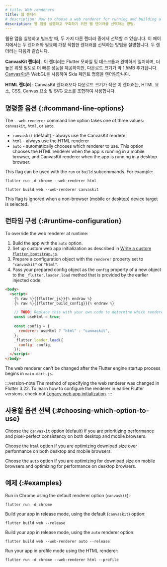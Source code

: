 ```yaml
---
# title: Web renderers
title: 웹 렌더러
# description: How to choose a web renderer for running and building a web app.
description: 웹 앱을 실행하고 구축하기 위한 웹 렌더러를 선택하는 방법.
---
```


웹용 앱을 실행하고 빌드할 때, 두 가지 다른 렌더러 중에서 선택할 수 있습니다. 
이 페이지에서는 두 렌더러와 필요에 가장 적합한 렌더러를 선택하는 방법을 설명합니다. 
두 렌더러는 다음과 같습니다.

**CanvasKit 렌더러**
: 이 렌더러는 Flutter 모바일 및 데스크톱과 완벽하게 일치하며, 
  더 높은 위젯 밀도로 더 빠른 성능을 제공하지만, 다운로드 크기가 약 1.5MB 추가됩니다. 
  [CanvasKit][canvaskit]은 WebGL을 사용하여 Skia 페인트 명령을 렌더링합니다.

**HTML 렌더러**
: CanvasKit 렌더러보다 다운로드 크기가 작은 이 렌더러는, 
  HTML 요소, CSS, Canvas 요소 및 SVG 요소를 조합하여 사용합니다.

## 명령줄 옵션 {:#command-line-options}

The `--web-renderer` command line option takes one of three values:
`canvaskit`, `html`, or `auto`.

* `canvaskit` (default) - always use the CanvasKit renderer
* `html` - always use the HTML renderer
* `auto` - automatically chooses which renderer to use. This option
    chooses the HTML renderer when the app is running in a mobile browser, and
    CanvasKit renderer when the app is running in a desktop browser.

This flag can be used with the `run` or `build` subcommands. For example:

```console
flutter run -d chrome --web-renderer html
```

```console
flutter build web --web-renderer canvaskit
```

This flag is ignored when a non-browser (mobile or desktop) device
target is selected.

## 런타임 구성 {:#runtime-configuration}

To override the web renderer at runtime:

 1. Build the app with the `auto` option.
 1. Set up custom web app initialization
    as described in [Write a custom `flutter_bootstrap.js`][custom-bootstrap].
 1. Prepare a configuration object with the `renderer` property set to
    `"canvaskit"` or `"html"`.
 1. Pass your prepared config object as the `config` property of
    a new object to the `_flutter.loader.load` method that is
    provided by the earlier injected code.

```html highlightLines=9-14
<body>
  <script>
    {% raw %}{{flutter_js}}{% endraw %}
    {% raw %}{{flutter_build_config}}{% endraw %}

    // TODO: Replace this with your own code to determine which renderer to use.  
    const useHtml = true;
  
    const config = {
      renderer: useHtml ? "html" : "canvaskit",
    };
    _flutter.loader.load({
      config: config,
    });
  </script>
</body>
```

The web renderer can't be changed after the Flutter engine startup process
begins in `main.dart.js`.

:::version-note
The method of specifying the web renderer was changed in Flutter 3.22.
To learn how to configure the renderer in earlier Flutter versions,
check out [Legacy web app initialization][web-init-legacy].
:::

[custom-bootstrap]: /platform-integration/web/initialization#custom-bootstrap-js
[customizing-web-init]: /platform-integration/web/initialization
[web-init-legacy]: /platform-integration/web/initialization-legacy

## 사용할 옵션 선택 {:#choosing-which-option-to-use}

Choose the `canvaskit` option (default) if you are prioritizing performance and
pixel-perfect consistency on both desktop and mobile browsers.

Choose the `html` option if you are optimizing download size over performance on
both desktop and mobile browsers.

Choose the `auto` option if you are optimizing for download size on
mobile browsers and optimizing for performance on desktop browsers.

## 예제 {:#examples}

Run in Chrome using the default renderer option (`canvaskit`):

```console
flutter run -d chrome
```

Build your app in release mode, using the default (`canvaskit`) option:

```console
flutter build web --release
```

Build your app in release mode, using the `auto` renderer option:

```console
flutter build web --web-renderer auto --release
```

Run your app in profile mode using the HTML renderer:

```console
flutter run -d chrome --web-renderer html --profile
```

[canvaskit]: https://skia.org/docs/user/modules/canvaskit/
[file an issue]: {{site.repo.flutter}}/issues/new?title=[web]:+%3Cdescribe+issue+here%3E&labels=%E2%98%B8+platform-web&body=Describe+your+issue+and+include+the+command+you%27re+running,+flutter_web%20version,+browser+version
